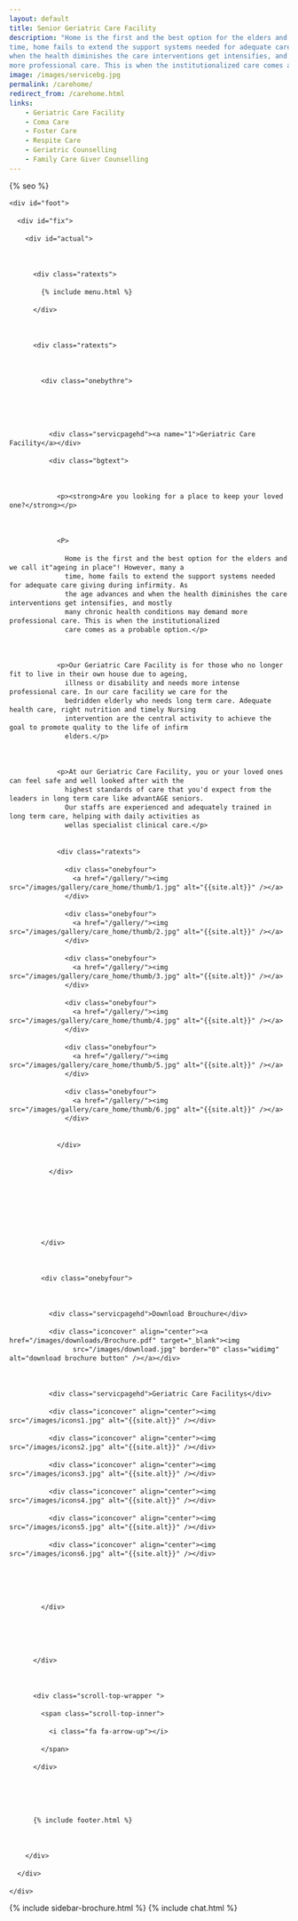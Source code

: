 ```yaml
---
layout: default
title: Senior Geriatric Care Facility
description: "Home is the first and the best option for the elders and we call it 'ageing in place'! However, many a
time, home fails to extend the support systems needed for adequate care giving during infirmity. As the age advances and
when the health diminishes the care interventions get intensifies, and mostly many chronic health conditions may demand
more professional care. This is when the institutionalized care comes as a probable option."
image: /images/servicebg.jpg
permalink: /carehome/
redirect_from: /carehome.html
links:
    - Geriatric Care Facility
    - Coma Care
    - Foster Care
    - Respite Care
    - Geriatric Counselling
    - Family Care Giver Counselling
---
```


<head>

  <meta http-equiv="Content-Type" content="text/html; charset=utf-8" />

  <link rel="shortcut icon" href="/images/fav-icon.png" />

  <meta name="viewport" content="width=device-width, initial-scale=1">


  {% seo %}

  <meta name="keywords"
    content="seniors care, elder care, assisted living homes, coma care, dementia care, Alzheimer's care, respite care, foster care, hospice care, domicilary care, Geriatric Care Facility, old age home, bed ridden patients, Intervention patients, tracheotomy patients, colostomy, catheter, nasal feeding, PEG feeding, geriatric counseling, senior counseling, old age care, home nursing, elderly care taker,senior care giver,trained home nurses, trained senior carer, gerentology experts, research, seminar, international faculty in gerentology" />



  <link href="/assets/css/advant.css" rel="stylesheet" type="text/css" />





  <!--sidebar script start from here-->

  <script src="/sidebar/jquery.js" type="text/javascript"></script>

  <link href="/sidebar/sidebar.css" rel="stylesheet" type="text/css" />

  <script type="text/javascript">

    jQuery(document).ready(

      function () {
        jQuery("#facebook_right").hover(function () { jQuery(this).stop(true, false).animate({ right: 0 }, 500); },

          function () { jQuery("#facebook_right").stop(true, false).animate({ right: -325 }, 500); });



        jQuery("#twitter_right").hover(function () { jQuery(this).stop(true, false).animate({ right: 0 }, 500); },

          function () { jQuery("#twitter_right").stop(true, false).animate({ right: -325 }, 500); });



        jQuery("#testimoni_right").hover(function () { jQuery(this).stop(true, false).animate({ right: 0 }, 500); },

          function () { jQuery("#testimoni_right").stop(true, false).animate({ right: -300 }, 500); });

      });

  </script>



  <!--sidebar script end from here-->

  <!--mobile menu start-->

  <link rel="stylesheet" href="/respmenu/responsivemobilemenu.css" type="text/css" />

  <script type="text/javascript" src="/respmenu/responsivemobilemenu.js"></script>

  <!--mobile menu end-->


  <!-- Google Analytics -->
  <script async src="https://www.googletagmanager.com/gtag/js?id=UA-140719676-1"></script>
  <script>
    window.dataLayer = window.dataLayer || [];
    function gtag() { dataLayer.push(arguments); }
    gtag('js', new Date());

    gtag('config', 'UA-140719676-1');
  </script>


</head>



<body>

  <div id="servicebg">

    <div id="foot">

      <div id="fix">

        <div id="actual">



          <div class="ratexts">

            {% include menu.html %}

          </div>



          <div class="ratexts">



            <div class="onebythre">





              <div class="servicpagehd"><a name="1">Geriatric Care Facility</a></div>

              <div class="bgtext">



                <p><strong>Are you looking for a place to keep your loved one?</strong></p>



                <P>

                  Home is the first and the best option for the elders and we call it"ageing in place"! However, many a
                  time, home fails to extend the support systems needed for adequate care giving during infirmity. As
                  the age advances and when the health diminishes the care interventions get intensifies, and mostly
                  many chronic health conditions may demand more professional care. This is when the institutionalized
                  care comes as a probable option.</p>



                <p>Our Geriatric Care Facility is for those who no longer fit to live in their own house due to ageing,
                  illness or disability and needs more intense professional care. In our care facility we care for the
                  bedridden elderly who needs long term care. Adequate health care, right nutrition and timely Nursing
                  intervention are the central activity to achieve the goal to promote quality to the life of infirm
                  elders.</p>



                <p>At our Geriatric Care Facility, you or your loved ones can feel safe and well looked after with the
                  highest standards of care that you'd expect from the leaders in long term care like advantAGE seniors.
                  Our staffs are experienced and adequately trained in long term care, helping with daily activities as
                  wellas specialist clinical care.</p>


                <div class="ratexts">

                  <div class="onebyfour">
                    <a href="/gallery/"><img src="/images/gallery/care_home/thumb/1.jpg" alt="{{site.alt}}" /></a>
                  </div>

                  <div class="onebyfour">
                    <a href="/gallery/"><img src="/images/gallery/care_home/thumb/2.jpg" alt="{{site.alt}}" /></a>
                  </div>

                  <div class="onebyfour">
                    <a href="/gallery/"><img src="/images/gallery/care_home/thumb/3.jpg" alt="{{site.alt}}" /></a>
                  </div>

                  <div class="onebyfour">
                    <a href="/gallery/"><img src="/images/gallery/care_home/thumb/4.jpg" alt="{{site.alt}}" /></a>
                  </div>

                  <div class="onebyfour">
                    <a href="/gallery/"><img src="/images/gallery/care_home/thumb/5.jpg" alt="{{site.alt}}" /></a>
                  </div>

                  <div class="onebyfour">
                    <a href="/gallery/"><img src="/images/gallery/care_home/thumb/6.jpg" alt="{{site.alt}}" /></a>
                  </div>


                </div>


              </div>







            </div>



            <div class="onebyfour">



              <div class="servicpagehd">Download Brouchure</div>

              <div class="iconcover" align="center"><a href="/images/downloads/Brochure.pdf" target="_blank"><img
                    src="/images/download.jpg" border="0" class="widimg" alt="download brochure button" /></a></div>



              <div class="servicpagehd">Geriatric Care Facilitys</div>

              <div class="iconcover" align="center"><img src="/images/icons1.jpg" alt="{{site.alt}}" /></div>

              <div class="iconcover" align="center"><img src="/images/icons2.jpg" alt="{{site.alt}}" /></div>

              <div class="iconcover" align="center"><img src="/images/icons3.jpg" alt="{{site.alt}}" /></div>

              <div class="iconcover" align="center"><img src="/images/icons4.jpg" alt="{{site.alt}}" /></div>

              <div class="iconcover" align="center"><img src="/images/icons5.jpg" alt="{{site.alt}}" /></div>

              <div class="iconcover" align="center"><img src="/images/icons6.jpg" alt="{{site.alt}}" /></div>





            </div>





          </div>



          <div class="scroll-top-wrapper ">

            <span class="scroll-top-inner">

              <i class="fa fa-arrow-up"></i>

            </span>

          </div>





          {% include footer.html %}



        </div>

      </div>

    </div>

  </div>


  {% include sidebar-brochure.html %}
  {% include chat.html %}
</body>
